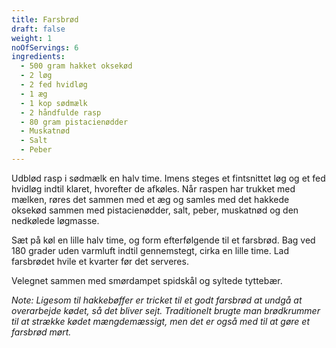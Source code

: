 ```yaml
---
title: Farsbrød
draft: false
weight: 1
noOfServings: 6
ingredients:
  - 500 gram hakket oksekød
  - 2 løg
  - 2 fed hvidløg
  - 1 æg
  - 1 kop sødmælk
  - 2 håndfulde rasp
  - 80 gram pistacienødder
  - Muskatnød
  - Salt
  - Peber
---
```


Udblød rasp i sødmælk en halv time. Imens steges et fintsnittet løg og
et fed hvidløg indtil klaret, hvorefter de afkøles. Når raspen har
trukket med mælken, røres det sammen med et æg og samles med det hakkede
oksekød sammen med pistacienødder, salt, peber, muskatnød og den
nedkølede løgmasse.

Sæt på køl en lille halv time, og form efterfølgende til et farsbrød.
Bag ved 180 grader uden varmluft indtil gennemstegt, cirka en lille
time. Lad farsbrødet hvile et kvarter før det serveres.

Velegnet sammen med smørdampet spidskål og syltede tyttebær.

*Note: Ligesom til hakkebøffer er tricket til et godt farsbrød at undgå
at overarbejde kødet, så det bliver sejt. Traditionelt brugte man
brødkrummer til at strække kødet mængdemæssigt, men det er også med til
at gøre et farsbrød mørt.*


